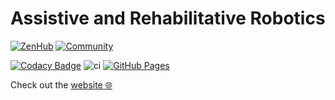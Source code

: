 Assistive and Rehabilitative Robotics
=====================================

[![ZenHub](https://img.shields.io/badge/Shipping_faster_with-ZenHub-435198.svg)](https://zenhub.com)
[![Community](https://img.shields.io/badge/Join-Robotology_Community-blue?style=plastic&logo=github)](https://github.com/robotology/community)

[![Codacy Badge](https://app.codacy.com/project/badge/Grade/511bd2be08fc4873a2ba4854fe14882f)](https://www.codacy.com/gh/robotology/assistive-rehab/dashboard?utm_source=github.com&amp;utm_medium=referral&amp;utm_content=robotology/assistive-rehab&amp;utm_campaign=Badge_Grade)
![ci](https://github.com/robotology/assistive-rehab/workflows/Continuous%20Integration/badge.svg)
[![GitHub Pages](https://github.com/robotology/assistive-rehab/actions/workflows/gh-pages.yml/badge.svg)](https://github.com/robotology/assistive-rehab/actions/workflows/gh-pages.yml)

Check out the [website 🌐](https://robotology.github.io/assistive-rehab/doc/mkdocs/site)
